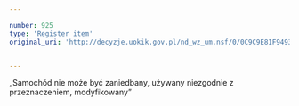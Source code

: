 ```yaml
---

number: 925
type: 'Register item'
original_uri: 'http://decyzje.uokik.gov.pl/nd_wz_um.nsf/0/0C9C9E81F94933D1C12572DD00329749?OpenDocument'


---
```


„Samochód nie może być zaniedbany, używany niezgodnie z przeznaczeniem, modyfikowany”
